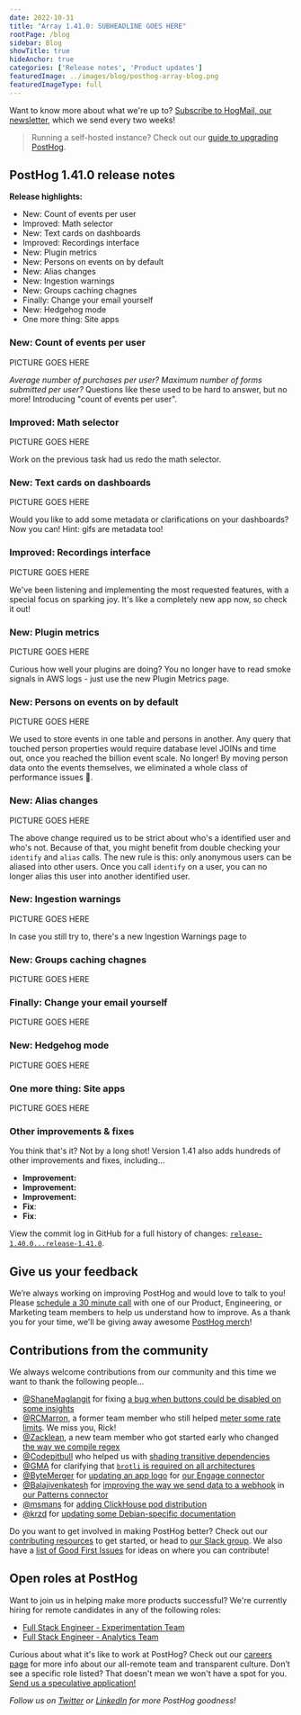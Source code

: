 ```yaml
---
date: 2022-10-31
title: "Array 1.41.0: SUBHEADLINE GOES HERE"
rootPage: /blog
sidebar: Blog
showTitle: true
hideAnchor: true
categories: ['Release notes', 'Product updates']
featuredImage: ../images/blog/posthog-array-blog.png
featuredImageType: full
---
```


Want to know more about what we're up to? [Subscribe to HogMail, our newsletter](/newsletter), which we send every two weeks!

> Running a self-hosted instance? Check out our [guide to upgrading PostHog](/docs/runbook/upgrading-posthog).

## PostHog 1.41.0 release notes



**Release highlights:**

- New: Count of events per user
- Improved: Math selector
- New: Text cards on dashboards
- Improved: Recordings interface
- New: Plugin metrics
- New: Persons on events on by default
- New: Alias changes
- New: Ingestion warnings
- New: Groups caching chagnes
- Finally: Change your email yourself
- New: Hedgehog mode
- One more thing: Site apps 

### New: Count of events per user

PICTURE GOES HERE

*Average number of purchases per user? Maximum number of forms submitted per user?* 
Questions like these used to be hard to answer, but no more! Introducing "count of events per user".

### Improved: Math selector

PICTURE GOES HERE

Work on the previous task had us redo the math selector.

### New: Text cards on dashboards

PICTURE GOES HERE

Would you like to add some metadata or clarifications on your dashboards? Now you can! Hint: gifs are metadata too! 

### Improved: Recordings interface

PICTURE GOES HERE

We've been listening and implementing the most requested features, with a special focus on sparking joy. 
It's like a completely new app now, so check it out! 

### New: Plugin metrics

PICTURE GOES HERE

Curious how well your plugins are doing? You no longer have to read smoke signals in AWS logs - just use the new Plugin Metrics page. 

### New: Persons on events on by default

PICTURE GOES HERE

We used to store events in one table and persons in another. Any query that touched person properties would require 
database level JOINs and time out, once you reached the billion event scale. No longer! By moving person data
onto the events themselves, we eliminated a whole class of performance issues 🚀.

### New: Alias changes

PICTURE GOES HERE

The above change required us to be strict about who's a identified user and who's not. Because of that, you might
benefit from double checking your `identify` and `alias` calls. The new rule is this: only anonymous users can be
aliased into other users. Once you call `identify` on a user, you can no longer alias this user into another identified
user. 

### New: Ingestion warnings

PICTURE GOES HERE

In case you still try to, there's a new Ingestion Warnings page to 

### New: Groups caching chagnes

PICTURE GOES HERE

### Finally: Change your email yourself

PICTURE GOES HERE

### New: Hedgehog mode

PICTURE GOES HERE

### One more thing: Site apps 

PICTURE GOES HERE


### Other improvements & fixes

You think that's it? Not by a long shot! Version 1.41 also adds hundreds of other improvements and fixes, including...

- **Improvement:** 
- **Improvement:** 
- **Improvement:**
- **Fix**: 
- **Fix**: 

View the commit log in GitHub for a full history of changes: [`release-1.40.0...release-1.41.0`](https://github.com/PostHog/posthog/compare/release-1.39.0...release-1.40.0).

## Give us your feedback
We’re always working on improving PostHog and would love to talk to you! Please [schedule a 30 minute call](https://calendly.com/posthog-feedback) with one of our Product, Engineering, or Marketing team members to help us understand how to improve. As a thank you for your time, we'll be giving away awesome [PostHog merch](https://merch.posthog.com)!

## Contributions from the community
We always welcome contributions from our community and this time we want to thank the following people...

- [@ShaneMaglangit](https://github.com/ShaneMaglangit) for fixing [a bug when buttons could be disabled on some insights](https://github.com/PostHog/posthog/pull/12332)
- [@RCMarron](https://github.com/rcmarron), a former team member who still helped [meter some rate limits](https://github.com/PostHog/posthog/pull/12006). We miss you, Rick!
- [@Zacklean](https://github.com/zackelan), a new team member who got started early who changed [the way we compile regex](https://github.com/PostHog/posthog/pull/12180)
- [@Codepitbull](https://github.com/codepitbull) who helped us with [shading transitive dependencies](https://github.com/PostHog/posthog-java/pull/23)
- [@GMA](https://github.com/gma) for clarifying that [`brotli` is required on all architectures](https://github.com/PostHog/posthog.com/pull/3925)
- [@ByteMerger](https://github.com/bytemerger) for [updating an app logo](https://github.com/PostHog/posthog-engage-so-plugin/pull/3) for [our Engage connector](/apps/engage-connector)
- [@Balajivenkatesh](https://github.com/balajivenkatesh) for [improving the way we send data to a webhook](https://github.com/PostHog/posthog-patterns-app/pull/1) in [our Patterns connector](/apps/patterns-connector)
- [@msmans](https://github.com/msmans) for [adding ClickHouse pod distribution](https://github.com/PostHog/charts-clickhouse/pull/582) 
- [@krzd](https://github.com/krzd) for [updating some Debian-specific documentation](https://github.com/PostHog/posthog.com/pull/4307)

Do you want to get involved in making PostHog better? Check out our [contributing resources](/docs/contribute) to get started, or head to [our Slack group](/slack). We also have a [list of Good First Issues](https://github.com/PostHog/posthog/issues?q=is%3Aopen+is%3Aissue+label%3A%22good+first+issue%22) for ideas on where you can contribute!

## Open roles at PostHog
Want to join us in helping make more products successful? We're currently hiring for remote candidates in any of the following roles:

- [Full Stack Engineer - Experimentation Team](/careers/full-stack-engineer-experimentation)
- [Full Stack Engineer - Analytics Team](/careers/full-stack-engineer-product-analytics)

Curious about what it's like to work at PostHog? Check out our [careers page](https://posthog.com/careers) for more info about our all-remote team and transparent culture. Don’t see a specific role listed? That doesn't mean we won't have a spot for you. [Send us a speculative application!](mailto:careers@posthog.com)

_Follow us on [Twitter](https://twitter.com/PostHog) or [LinkedIn](https://linkedin.com/company/posthog) for more PostHog goodness!_

<ArrayCTA />
